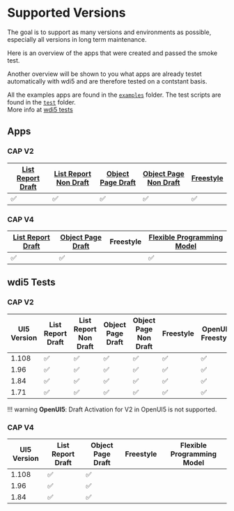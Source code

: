 # Supported Versions

The goal is to support as many versions and environments as possible, especially all versions in long term maintenance. 

Here is an overview of the apps that were created and passed the smoke test. 

Another overview will be shown to you what apps are already testet automatically with wdi5 and are therefore tested on a contstant basis.

All the examples apps are found in the [`examples`](https://github.com/marianfoo/ui5-cc-excelUpload/tree/main/examples/packages) folder. The test scripts are found in the [`test`](https://github.com/marianfoo/ui5-cc-excelUpload/tree/main/examples/test) folder.  
More info at [wdi5 tests](./Development/wdi5.md)

## Apps

### CAP V2

| [List Report Draft](https://github.com/marianfoo/ui5-cc-excelUpload/blob/main/examples/packages/ordersv2fe/webapp/ext/controller/ListReportExt.controller.js)  | [List Report Non Draft](https://github.com/marianfoo/ui5-cc-excelUpload/blob/main/examples/packages/ordersv2fenondraft/webapp/ext/controller/ListReportExt.controller.js)  | [Object Page Draft](https://github.com/marianfoo/ui5-cc-excelUpload/blob/main/examples/packages/ordersv2fe/webapp/ext/controller/ObjectPageExt.controller.js)  | [Object Page Non Draft](https://github.com/marianfoo/ui5-cc-excelUpload/blob/main/examples/packages/ordersv2fenondraft/webapp/ext/controller/ObjectPageExt.controller.js)  | [Freestyle](https://github.com/marianfoo/ui5-cc-excelUpload/blob/main/examples/packages/ordersv2freestylenondraft/webapp/controller/List.controller.js) |
|---|---|---|---|---|
| :white_check_mark: | :white_check_mark: | :white_check_mark: | :white_check_mark: | :white_check_mark: |

### CAP V4

| [List Report Draft](https://github.com/marianfoo/ui5-cc-excelUpload/blob/main/examples/packages/ordersv4fe/webapp/ext/ListReportExtController.js)  | [Object Page Draft](https://github.com/marianfoo/ui5-cc-excelUpload/blob/main/examples/packages/ordersv4fe/webapp/ext/ObjectPageExtController.js)  |  Freestyle | [Flexible Programming Model](https://github.com/marianfoo/ui5-cc-excelUpload/blob/main/examples/packages/ordersv4fpm/webapp/ext/main/Main.controller.js) |
|---|---|---|---|
| :white_check_mark:   | :white_check_mark: |  |  :white_check_mark:  |

## wdi5 Tests

### CAP V2

| UI5 Version  | List Report Draft  | List Report Non Draft  | Object Page Draft  | Object Page Non Draft  | Freestyle | OpenUI5 Freestyle |
|---|---|---|---|---|---|---|
| 1.108  | :white_check_mark:   |  :white_check_mark: | :white_check_mark: | :white_check_mark:  | :white_check_mark:  | :white_check_mark: |
| 1.96  | :white_check_mark:  |  :white_check_mark: |  :white_check_mark: | :white_check_mark:  |  :white_check_mark: | :white_check_mark: |
|  1.84 |  :white_check_mark: | :white_check_mark:  |  :white_check_mark: | :white_check_mark:  | :white_check_mark:  | :white_check_mark: |
|  1.71 | :white_check_mark:  |  :white_check_mark: |  :white_check_mark: | :white_check_mark: |  :white_check_mark: | :white_check_mark: |

!!! warning 
        **OpenUI5**: Draft Activation for V2 in OpenUI5 is not supported.

### CAP V4

| UI5 Version  | List Report Draft  | Object Page Draft  |  Freestyle | Flexible Programming Model |
|---|---|---|---|---|
| 1.108  |  :white_check_mark:  | :white_check_mark: |  |  |
| 1.96  | :white_check_mark:  | :white_check_mark:  |   |   |
|  1.84 |  :white_check_mark: | :white_check_mark:  |   |   |